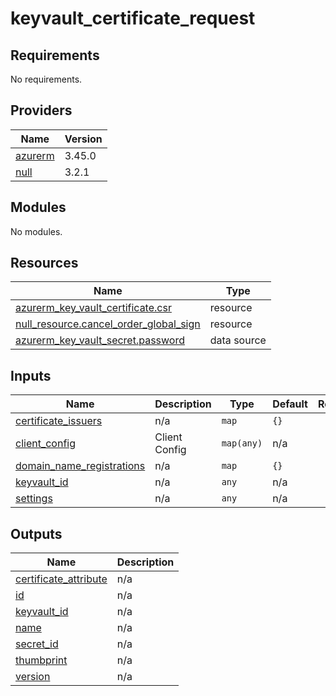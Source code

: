 # keyvault_certificate_request

<!-- BEGINNING OF PRE-COMMIT-TERRAFORM DOCS HOOK -->
## Requirements

No requirements.

## Providers

| Name | Version |
|------|---------|
| <a name="provider_azurerm"></a> [azurerm](#provider\_azurerm) | 3.45.0 |
| <a name="provider_null"></a> [null](#provider\_null) | 3.2.1 |

## Modules

No modules.

## Resources

| Name | Type |
|------|------|
| [azurerm_key_vault_certificate.csr](https://registry.terraform.io/providers/hashicorp/azurerm/latest/docs/resources/key_vault_certificate) | resource |
| [null_resource.cancel_order_global_sign](https://registry.terraform.io/providers/hashicorp/null/latest/docs/resources/resource) | resource |
| [azurerm_key_vault_secret.password](https://registry.terraform.io/providers/hashicorp/azurerm/latest/docs/data-sources/key_vault_secret) | data source |

## Inputs

| Name | Description | Type | Default | Required |
|------|-------------|------|---------|:--------:|
| <a name="input_certificate_issuers"></a> [certificate\_issuers](#input\_certificate\_issuers) | n/a | `map` | `{}` | no |
| <a name="input_client_config"></a> [client\_config](#input\_client\_config) | Client Config | `map(any)` | n/a | yes |
| <a name="input_domain_name_registrations"></a> [domain\_name\_registrations](#input\_domain\_name\_registrations) | n/a | `map` | `{}` | no |
| <a name="input_keyvault_id"></a> [keyvault\_id](#input\_keyvault\_id) | n/a | `any` | n/a | yes |
| <a name="input_settings"></a> [settings](#input\_settings) | n/a | `any` | n/a | yes |

## Outputs

| Name | Description |
|------|-------------|
| <a name="output_certificate_attribute"></a> [certificate\_attribute](#output\_certificate\_attribute) | n/a |
| <a name="output_id"></a> [id](#output\_id) | n/a |
| <a name="output_keyvault_id"></a> [keyvault\_id](#output\_keyvault\_id) | n/a |
| <a name="output_name"></a> [name](#output\_name) | n/a |
| <a name="output_secret_id"></a> [secret\_id](#output\_secret\_id) | n/a |
| <a name="output_thumbprint"></a> [thumbprint](#output\_thumbprint) | n/a |
| <a name="output_version"></a> [version](#output\_version) | n/a |
<!-- END OF PRE-COMMIT-TERRAFORM DOCS HOOK -->

